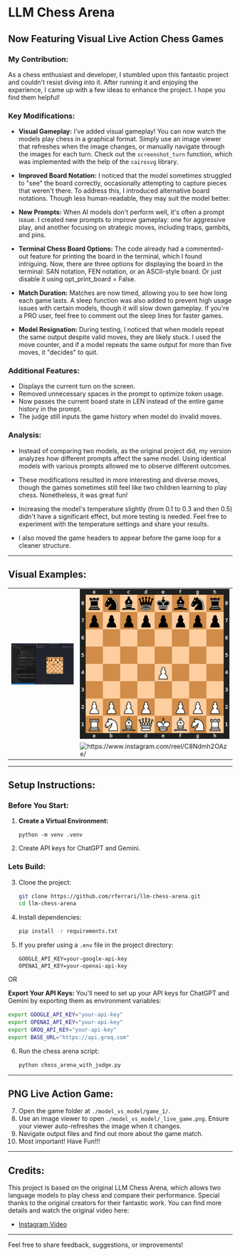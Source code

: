 # LLM Chess Arena

## Now Featuring Visual Live Action Chess Games

### My Contribution:

As a chess enthusiast and developer, I stumbled upon this fantastic project and couldn't resist diving into it. After running it and enjoying the experience, I came up with a few ideas to enhance the project. I hope you find them helpful!

### Key Modifications:

- **Visual Gameplay:**
  I've added visual gameplay! You can now watch the models play chess in a graphical format. Simply use an image viewer that refreshes when the image changes, or manually navigate through the images for each turn. Check out the `screenshot_turn` function, which was implemented with the help of the `cairosvg` library.

- **Improved Board Notation:**
  I noticed that the model sometimes struggled to "see" the board correctly, occasionally attempting to capture pieces that weren't there. To address this, I introduced alternative board notations. Though less human-readable, they may suit the model better.

- **New Prompts:**
  When AI models don't perform well, it's often a prompt issue. I created new prompts to improve gameplay: one for aggressive play, and another focusing on strategic moves, including traps, gambits, and pins.

- **Terminal Chess Board Options:**
  The code already had a commented-out feature for printing the board in the terminal, which I found intriguing. Now, there are three options for displaying the board in the terminal: SAN notation, FEN notation, or an ASCII-style board. Or just disable it using opt_print_board = False.

- **Match Duration:**
  Matches are now timed, allowing you to see how long each game lasts. A sleep function was also added to prevent high usage issues with certain models, though it will slow down gameplay. If you're a PRO user, feel free to comment out the sleep lines for faster games.

- **Model Resignation:**
  During testing, I noticed that when models repeat the same output despite valid moves, they are likely stuck. I used the move counter, and if a model repeats the same output for more than five moves, it "decides" to quit.

### Additional Features:

- Displays the current turn on the screen.
- Removed unnecessary spaces in the prompt to optimize token usage.
- Now passes the current board state in LEN instead of the entire game history in the prompt.
- The judge still inputs the game history when model do invalid moves.

### Analysis:

- Instead of comparing two models, as the original project did, my version analyzes how different prompts affect the same model. Using identical models with various prompts allowed me to observe different outcomes.
  
- These modifications resulted in more interesting and diverse moves, though the games sometimes still feel like two children learning to play chess. Nonetheless, it was great fun!
  
- Increasing the model's temperature slightly (from 0.1 to 0.3 and then 0.5) didn't have a significant effect, but more testing is needed. Feel free to experiment with the temperature settings and share your results.

- I also moved the game headers to appear before the game loop for a cleaner structure.

---

## Visual Examples:

|||
|-|-|
|<img src="./images/live-action-game.png" alt="Live Action Game"/>|<img src="./llama3-70b-8192 vs llama3-70b-8192/current_live_game.gif" alt="Action Game"/>|
||<img src="./images/video.gif" alt="https://www.instagram.com/reel/C8Ndmh2OAze/"/>|


---

## Setup Instructions:

### Before You Start:

1. **Create a Virtual Environment:**
   ```
   python -m venv .venv
   ```

2. Create API keys for ChatGPT and Gemini.

### Lets Build:

3. Clone the project:
   ```bash
   git clone https://github.com/rferrari/llm-chess-arena.git
   cd llm-chess-arena
   ```

4. Install dependencies:
   ```bash
   pip install -r requirements.txt
   ```

5. If you prefer using a `.env` file in the project directory:
   ```
   GOOGLE_API_KEY=your-google-api-key
   OPENAI_API_KEY=your-openai-api-key
   ```
OR

**Export Your API Keys:**
   You'll need to set up your API keys for ChatGPT and Gemini by exporting them as environment variables:
   
   ```bash
   export GOOGLE_API_KEY="your-api-key"
   export OPENAI_API_KEY="your-api-key"
   export GROQ_API_KEY="your-api-key"
   export BASE_URL="https://api.groq.com"
   ```

6. Run the chess arena script:
   ```bash
   python chess_arena_with_judge.py
   ```

---

## PNG Live Action Game:

7. Open the game folder at `./model_vs_model/game_1/`.
8. Use an image viewer to open `./model_vs_model/_live_game.png`. Ensure your viewer auto-refreshes the image when it changes.
9. Navigate output files and find out more about the game match.
10. Most important! Have Fun!!!

---

## Credits:

This project is based on the original LLM Chess Arena, which allows two language models to play chess and compare their performance. Special thanks to the original creators for their fantastic work. You can find more details and watch the original video here:

- [Instagram Video](https://www.instagram.com/reel/C8Ndmh2OAze/)

---

Feel free to share feedback, suggestions, or improvements!
